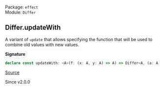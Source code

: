 Package: `effect`<br />
Module: `Differ`<br />

## Differ.updateWith

A variant of `update` that allows specifying the function that will be used
to combine old values with new values.

**Signature**

```ts
declare const updateWith: <A>(f: (x: A, y: A) => A) => Differ<A, (a: A) => A>
```

[Source](https://github.com/Effect-TS/effect/tree/main/packages/effect/src/Differ.ts#L428)

Since v2.0.0